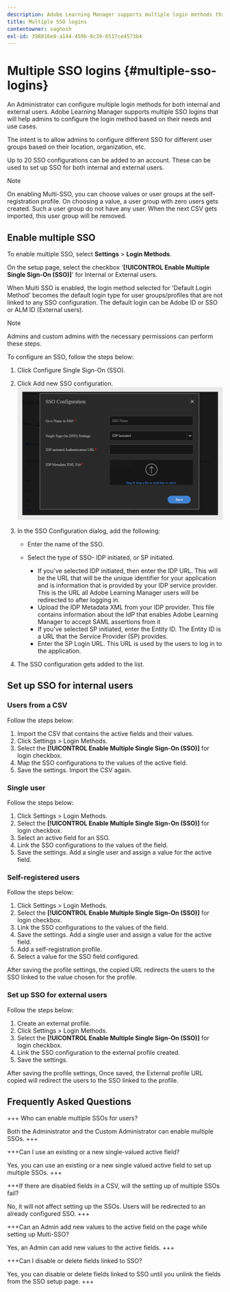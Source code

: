 ```yaml
---
description: Adobe Learning Manager supports multiple login methods through multiple SSO configurations for both internal and external users.
title: Multiple SSO logins
contentowner: saghosh
exl-id: 398816e8-a144-459b-8c39-6517ce4573b4
---
```

# Multiple SSO logins {#multiple-sso-logins}

An Administrator can configure multiple login methods for both internal and external users. Adobe Learning Manager supports multiple SSO logins that will help admins to configure the login method based on their needs and use cases.

The intent is to allow admins to configure different SSO for different user groups based on their location, organization, etc.

Up to 20 SSO configurations can be added to an account. These can be used to set up SSO for both internal and external users.

>[!NOTE]
>
>On enabling Multi-SSO, you can choose values or user groups at the self-registration profile. On choosing a value, a user group with zero users gets created. Such a user group do not have any user. When the next CSV gets imported, this user group will be removed.

## Enable multiple SSO

To enable multiple SSO, select **Settings** > **Login Methods**.

On the setup page, select the checkbox '**[!UICONTROL Enable Multiple Single Sign-On (SSO)]**' for Internal or External users.

When Multi SSO is enabled, the login method selected for 'Default Login Method' becomes the default login type for user groups/profiles that are not linked to any SSO configuration. The default login can be Adobe ID or SSO or ALM ID (External users).

>[!NOTE]
>
>Admins and custom admins with the necessary permissions can perform these steps.

To configure an SSO, follow the steps below: 

1. Click Configure Single Sign-On (SSO).   
1. Click Add new SSO configuration.   
![](assets/sso.png)
1. In the SSO Configuration dialog, add the following:

   * Enter the name of the SSO.
   * Select the type of SSO- IDP initiated, or SP initiated.

      * If you've selected IDP initiated, then enter the IDP URL. This will be the URL that will be the unique identifier for your application and is information that is provided by your IDP service provider. This is the URL all Adobe Learning Manager users will be redirected to after logging in.  
      * Upload the IDP Metadata XML from your IDP provider. This file contains information about the IdP that enables Adobe Learning Manager to accept SAML assertions from it
      * If you've selected SP initiated, enter the Entity ID. The Entity ID is a URL that the Service Provider (SP) provides.
      * Enter the SP Login URL. This URL is used by the users to log in to the application.

1. The SSO configuration gets added to the list. 

## Set up SSO for internal users

### Users from a CSV

Follow the steps below:

1. Import the CSV that contains the active fields and their values.  
1. Click Settings > Login Methods.  
1. Select the **[!UICONTROL Enable Multiple Single Sign-On (SSO)]** for login checkbox.  
1. Map the SSO configurations to the values of the active field.  
1. Save the settings. Import the CSV again.

### Single user

Follow the steps below:

1. Click Settings > Login Methods.   
1. Select the **[!UICONTROL Enable Multiple Single Sign-On (SSO)]** for login checkbox.   
1. Select an active field for an SSO.   
1. Link the SSO configurations to the values of the field.   
1. Save the settings. Add a single user and assign a value for the active field.

### Self-registered users

Follow the steps below:

1. Click Settings > Login Methods.   
1. Select the **[!UICONTROL Enable Multiple Single Sign-On (SSO)]** for login checkbox.   
1. Link the SSO configurations to the values of the field.   
1. Save the settings. Add a single user and assign a value for the active field.  
1. Add a self-registration profile.   
1. Select a value for the SSO field configured.

After saving the profile settings,  the copied URL redirects the users to the SSO linked to the value chosen for the profile.

### Set up SSO for external users

Follow the steps below:

1. Create an external profile.  
1. Click Settings > Login Methods.  
1. Select the **[!UICONTROL Enable Multiple Single Sign-On (SSO)]** for login checkbox.  
1. Link the SSO configuration to the external profile created.  
1. Save the settings.

After saving the profile settings, Once saved, the External profile URL copied will redirect the users to the SSO linked to the profile.

## Frequently Asked Questions

+++ Who can enable multiple SSOs for users?

Both the Administrator and the Custom Administrator can enable multiple SSOs.
+++

+++Can I use an existing or a new single-valued active field?

Yes, you can use an existing or a new single valued active field to set up multiple SSOs.
+++

+++If there are disabled fields in a CSV, will the setting up of multiple SSOs fail?

No, it will not affect setting up the SSOs. Users will be redirected to an already configured SSO.
+++

+++Can an Admin add new values to the active field on the page while setting up Multi-SSO?

Yes, an Admin can add new values to the active fields.
+++

+++Can I disable or delete fields linked to SSO?

Yes, you can disable or delete fields linked to SSO until you unlink the fields from the SSO setup page.
+++
